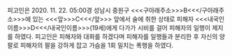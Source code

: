 피고인은 2020. 11. 22. 05:00경 성남시 중원구 <<<구아래주소>>>B<<</구아래주소>>>에 있는 <<<앞>>>C<<</앞>>> 앞에서 술에 취한 상태로 피해자 <<<내국인이름>>>D<<</내국인이름>>>(19세)에게 다가가 시비를 걸어 피해자의 일행이 제지를 하였다. 피고인은 피해자와 대화를 하겠다며 피해자를 일행들과 분리한 후 자신의 양팔로 피해자의 팔을 강하게 잡고 가슴을 1회 밀치는 폭행을 하였다.